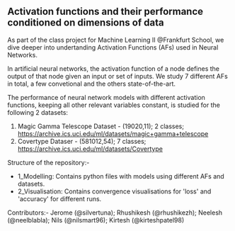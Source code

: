 ## Activation functions and their performance conditioned on dimensions of data

As part of the class project for Machine Learning II @Frankfurt School, we dive deeper into undertanding Activation Functions (AFs) used in Neural Networks.

In artificial neural networks, the activation function of a node defines the output of that node given an input or set of inputs. We study 7 different AFs in total, a few convetional and the others state-of-the-art.

The performance of neural network models with different activation functions, keeping all other relevant variables constant, is studied for the following 2 datasets:
1) Magic Gamma Telescope Dataset - (19020,11); 2 classes; https://archive.ics.uci.edu/ml/datasets/magic+gamma+telescope
2) Covertype Dataser - (581012,54); 7 classes; https://archive.ics.uci.edu/ml/datasets/Covertype

Structure of the repository:-
- 1_Modelling: Contains python files with models using different AFs and datasets.
- 2_Visualisation: Contains convergence visualisations for 'loss' and 'accuracy' for different runs.

Contributors:-
Jerome (@silvertuna); Rhushikesh (@rhushikezh); Neelesh (@neelblabla); Nils (@nilsmart96); Kirtesh (@kirteshpatel98)

 
